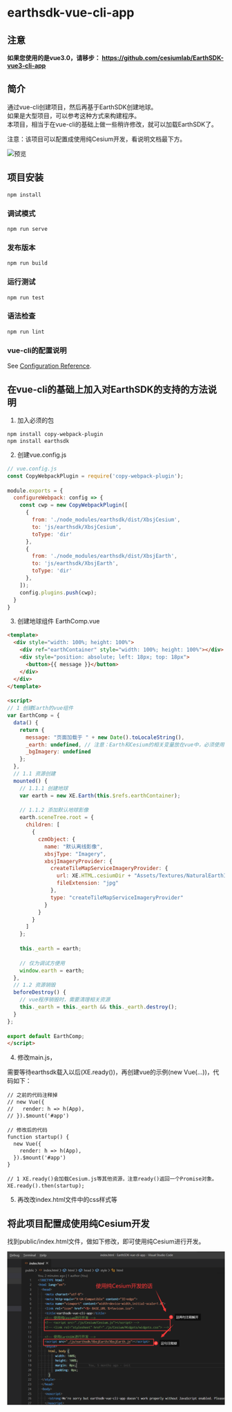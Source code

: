 # earthsdk-vue-cli-app

## 注意
**如果您使用的是vue3.0，请移步： https://github.com/cesiumlab/EarthSDK-vue3-cli-app**

## 简介

通过vue-cli创建项目，然后再基于EarthSDK创建地球。  
如果是大型项目，可以参考这种方式来构建程序。  
本项目，相当于在vue-cli的基础上做一些稍许修改，就可以加载EarthSDK了。  

注意：该项目可以配置成使用纯Cesium开发，看说明文档最下方。

![预览](./preview.jpg)

## 项目安装
```
npm install
```

### 调试模式
```
npm run serve
```

### 发布版本
```
npm run build
```

### 运行测试
```
npm run test
```

### 语法检查
```
npm run lint
```

### vue-cli的配置说明
See [Configuration Reference](https://cli.vuejs.org/config/).

## 在vue-cli的基础上加入对EarthSDK的支持的方法说明

1. 加入必须的包
```
npm install copy-webpack-plugin
npm install earthsdk
```

2. 创建vue.config.js
```javascript
// vue.config.js
const CopyWebpackPlugin = require('copy-webpack-plugin');

module.exports = {
  configureWebpack: config => {
    const cwp = new CopyWebpackPlugin([
      {
        from: './node_modules/earthsdk/dist/XbsjCesium',
        to: 'js/earthsdk/XbsjCesium',
        toType: 'dir'
      },
      {
        from: './node_modules/earthsdk/dist/XbsjEarth',
        to: 'js/earthsdk/XbsjEarth',
        toType: 'dir'
      },
    ]);
    config.plugins.push(cwp);
  }
}
```

3. 创建地球组件 EarthComp.vue
```html
<template>
  <div style="width: 100%; height: 100%">
    <div ref="earthContainer" style="width: 100%; height: 100%"></div>
    <div style="position: absolute; left: 18px; top: 18px">
      <button>{{ message }}</button>
    </div>
  </div>
</template>

<script>
// 1 创建Earth的vue组件
var EarthComp = {
  data() {
    return {
      message: "页面加载于 " + new Date().toLocaleString(),
      _earth: undefined, // 注意：Earth和Cesium的相关变量放在vue中，必须使用下划线作为前缀！
      _bgImagery: undefined
    };
  },
  // 1.1 资源创建
  mounted() {
    // 1.1.1 创建地球
    var earth = new XE.Earth(this.$refs.earthContainer);

    // 1.1.2 添加默认地球影像
    earth.sceneTree.root = {
      children: [
        {
          czmObject: {
            name: "默认离线影像",
            xbsjType: "Imagery",
            xbsjImageryProvider: {
              createTileMapServiceImageryProvider: {
                url: XE.HTML.cesiumDir + "Assets/Textures/NaturalEarthII",
                fileExtension: "jpg"
              },
              type: "createTileMapServiceImageryProvider"
            }
          }
        }
      ]
    };

    this._earth = earth;

    // 仅为调试方便用
    window.earth = earth;
  },
  // 1.2 资源销毁
  beforeDestroy() {
    // vue程序销毁时，需要清理相关资源
    this._earth = this._earth && this._earth.destroy();
  }
};

export default EarthComp;
</script>
```

4. 修改main.js，

需要等待earthsdk载入以后(XE.ready())，再创建vue的示例(new Vue(...))，代码如下：

```
// 之前的代码注释掉
// new Vue({
//   render: h => h(App),
// }).$mount('#app')

// 修改后的代码
function startup() {
  new Vue({
    render: h => h(App),
  }).$mount('#app')
}

// 1 XE.ready()会加载Cesium.js等其他资源，注意ready()返回一个Promise对象。
XE.ready().then(startup);    
```

5. 再改改index.html文件中的css样式等

## 将此项目配置成使用纯Cesium开发

找到public/index.html文件，做如下修改，即可使用纯Cesium进行开发。

![](README_ASSETS/czm.png)
